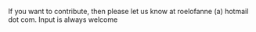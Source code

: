 If you want to contribute, then please let us know at roelofanne (a) hotmail dot com. Input is always welcome

